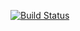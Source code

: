 [![Build Status](https://travis-ci.org/OrangeMushroom/CSE-110.svg?branch=master)](https://travis-ci.org/OrangeMushroom/CSE-110)
